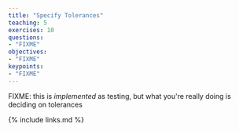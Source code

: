 ```yaml
---
title: "Specify Tolerances"
teaching: 5
exercises: 10
questions:
- "FIXME"
objectives:
- "FIXME"
keypoints:
- "FIXME"
---
```


FIXME: this is *implemented* as testing, but what you're really doing is deciding on tolerances

{% include links.md %}
